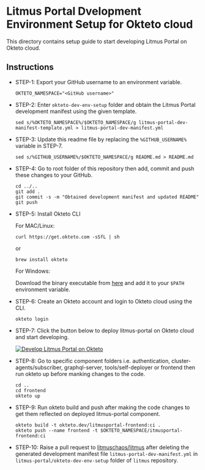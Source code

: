 # Litmus Portal Dvelopment Environment Setup for Okteto cloud

This directory contains setup guide to start developing Litmus Portal on Okteto cloud. 

## Instructions

- STEP-1: Export your GitHub username to an environment variable.

  ```
  OKTETO_NAMESPACE="<GitHub username>"
  ```

- STEP-2: Enter `okteto-dev-env-setup` folder and obtain the Litmus Portal development manifest using the given template.

  ```
  sed s/%OKTETO_NAMESPACE%/$OKTETO_NAMESPACE/g litmus-portal-dev-manifest-template.yml > litmus-portal-dev-manifest.yml
  ```

- STEP-3: Update this readme file by replacing the `%GITHUB_USERNAME%` variable in STEP-7.

  ```
  sed s/%GITHUB_USERNAME%/$OKTETO_NAMESPACE/g README.md > README.md
  ```

- STEP-4: Go to root folder of this repository then add, commit and push these changes to your GitHub.

  ```
  cd ../..
  git add .
  git commit -s -m "Obtained development manifest and updated README"
  git push
  ```

- STEP-5: Install Okteto CLI
  
  For MAC/Linux:

  ```
  curl https://get.okteto.com -sSfL | sh
  ```

  or

  ```
  brew install okteto
  ```

  For Windows:

  Download the binary executable from [here](https://downloads.okteto.com/cli/okteto.exe) and add it to your `$PATH` environment variable.

- STEP-6: Create an Okteto account and login to Okteto cloud using the CLI.

  ```
  okteto login
  ```

- STEP-7: Click the button below to deploy litmus-portal on Okteto cloud and start developing.
  
  [![Develop Litmus Portal on Okteto](https://okteto.com/develop-okteto.svg)](https://cloud.okteto.com/deploy?repository=https://github.com/%GITHUB_USERNAME%/litmus)

- STEP-8: Go to specific component folders i.e. authentication, cluster-agents/subscriber, graphql-server, tools/self-deployer or frontend then run okteto up before manking changes to the code.

  ```
  cd ..
  cd frontend
  okteto up
  ```

- STEP-9: Run okteto build and push after making the code changes to get them reflected on deployed litmus-portal component.

  ```
  okteto build -t okteto.dev/litmusportal-frontend:ci .
  okteto push --name frontend -t $OKTETO_NAMESPACE/itmusportal-frontend:ci
  ```

- STEP-10: Raise a pull request to [litmuschaos/litmus](https://github.com/litmuschaos/litmus) after deleting the generated development manifest file `litmus-portal-dev-manifest.yml` in `litmus-portal/okteto-dev-env-setup` folder of `litmus` repository.
